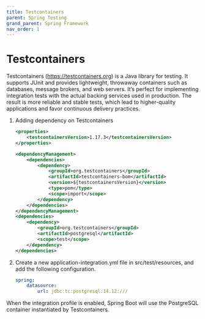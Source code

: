 ```yaml
---
title: Testcontainers
parent: Spring Testing
grand_parent: Spring Framework
nav_order: 1
---
```


# Testcontainers
Testcontainers (https://testcontainers.org) is a Java library for testing. It supports
JUnit and provides lightweight, throwaway containers such as databases, message brokers, and web servers. It’s perfect for implementing integration tests with the actual backing services used in production. The result is more reliable and stable tests, which lead to higher-quality applications and favor continuous delivery practices.
1. Adding dependency on Testcontainers
    ```xml
    <properties>
        <testcontainersVersion>1.17.3</testcontainersVersion>
    </properties>

    <dependencyManagement>
        <dependencies>
            <dependency>
                <groupId>org.testcontainers</groupId>
                <artifactId>testcontainers-bom</artifactId>
                <version>${testcontainersVersion}</version>
                <type>pom</type>
                <scope>import</scope>
            </dependency>
        </dependencies>
    </dependencyManagement>
    <dependencies>
        <dependency>
            <groupId>org.testcontainers</groupId>
            <artifactId>postgresql</artifactId>
            <scope>test</scope>
        </dependency>
    </dependencies>
    ```
2. Create a new application-integration.yml file in src/test/resources, and add the
following configuration.
    ```yml
    spring:
        datasource:
            url: jdbc:tc:postgresql:14.12:///
    ```
When the integration profile is enabled, Spring Boot will use the PostgreSQL container instantiated by Testcontainers. 